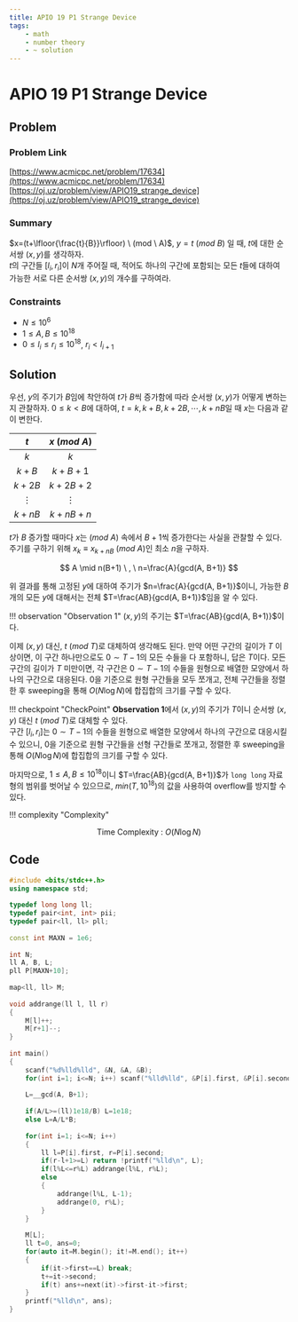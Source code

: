 ```yaml
---
title: APIO 19 P1 Strange Device
tags:
    - math
    - number theory
    - ~ solution
---
```


# APIO 19 P1 Strange Device

## Problem

### Problem Link
[https://www.acmicpc.net/problem/17634](https://www.acmicpc.net/problem/17634)  
[https://oj.uz/problem/view/APIO19_strange_device](https://oj.uz/problem/view/APIO19_strange_device)

### Summary
$x=(t+\lfloor{\frac{t}{B}}\rfloor) \ (mod \ A)$, $y=t \ (mod \ B)$ 일 때, $t$에 대한 순서쌍 $(x, y)$를 생각하자.  
$t$의 구간들 $[l_i, r_i]$이 $N$개 주어질 때, 적어도 하나의 구간에 포함되는 모든 $t$들에 대하여 가능한 서로 다른 순서쌍 $(x, y)$의 개수를 구하여라.

### Constraints
+ $N \leq 10^6$  
+ $1 \leq A, B \leq 10^{18}$  
+ $0 \leq l_i \leq r_i \leq 10^{18}$, $r_i < l_{i+1}$

## Solution

우선, $y$의 주기가 $B$임에 착안하여 $t$가 $B$씩 증가함에 따라 순서쌍 $(x, y)$가 어떻게 변하는지 관찰하자.
$0 \leq k < B$에 대하여, $t=k, k+B, k+2B, \cdots, k+nB$일 때 $x$는 다음과 같이 변한다.

<center>

|    $t$   | $x\ (mod \ A)$ |
|:--------:|:--------------:|
|    $k$   |       $k$      |
|   $k+B$  |     $k+B+1$    |
|  $k+2B$  |    $k+2B+2$    |
| $\vdots$ |    $\vdots$    |
|  $k+nB$  |    $k+nB+n$    |

</center>

$t$가 $B$ 증가할 때마다 $x$는 $(mod \ A)$ 속에서 $B+1$씩 증가한다는 사실을 관찰할 수 있다.
주기를 구하기 위해 $x_k \equiv x_{k+nB} \ (mod \ A)$인 최소 $n$을 구하자.

$$
A \mid n(B+1) \ , \ n=\frac{A}{gcd(A, B+1)}
$$

위 결과를 통해 고정된 $y$에 대하여 주기가 $n=\frac{A}{gcd(A, B+1)}$이니, 가능한 $B$개의 모든 $y$에 대해서는 전체 $T=\frac{AB}{gcd(A, B+1)}$임을 알 수 있다.

!!! observation "Observation 1"
    $(x, y)$의 주기는 $T=\frac{AB}{gcd(A, B+1)}$이다.

이제 $(x, y)$ 대신, $t \ (mod \ T)$로 대체하여 생각해도 된다.
만약 어떤 구간의 길이가 $T$ 이상이면, 이 구간 하나만으로도 $0 \sim T-1$의 모든 수들을 다 포함하니, 답은 $T$이다.
모든 구간의 길이가 $T$ 미만이면, 각 구간은 $0 \sim T-1$의 수들을 원형으로 배열한 모양에서 하나의 구간으로 대응된다.
$0$을 기준으로 원형 구간들을 모두 쪼개고, 전체 구간들을 정렬한 후 sweeping을 통해 $O(N\log N)$에 합집합의 크기를 구할 수 있다.

!!! checkpoint "CheckPoint"
    **Observation 1**에서 $(x, y)$의 주기가 $T$이니 순서쌍 $(x, y)$ 대신 $t \ (mod \ T)$로 대체할 수 있다.  
	구간 $[l_i, r_i]$는 $0 \sim T-1$의 수들을 원형으로 배열한 모양에서 하나의 구간으로 대응시킬 수 있으니, $0$을 기준으로 원형 구간들을 선형 구간들로 쪼개고, 정렬한 후 sweeping을 통해 $O(N\log N)$에 합집합의 크기를 구할 수 있다.

마지막으로, $1 \leq A, B \leq 10^{18}$이니 $T=\frac{AB}{gcd(A, B+1)}$가 `long long` 자료형의 범위를 벗어날 수 있으므로, $min(T, 10^{18})$의 값을 사용하여 overflow를 방지할 수 있다.

!!! complexity "Complexity"
    <center>
    Time Complexity : $O(N\log N)$
    </center>

## Code
``` cpp linenums="1"
#include <bits/stdc++.h>
using namespace std;
 
typedef long long ll;
typedef pair<int, int> pii;
typedef pair<ll, ll> pll;
 
const int MAXN = 1e6;
 
int N;
ll A, B, L;
pll P[MAXN+10];
 
map<ll, ll> M;
 
void addrange(ll l, ll r)
{
	M[l]++;
	M[r+1]--;
}
 
int main()
{
	scanf("%d%lld%lld", &N, &A, &B);
	for(int i=1; i<=N; i++) scanf("%lld%lld", &P[i].first, &P[i].second);
 
	L=__gcd(A, B+1);
 
	if(A/L>=(ll)1e18/B) L=1e18;
	else L=A/L*B;
 
	for(int i=1; i<=N; i++)
	{
		ll l=P[i].first, r=P[i].second;
		if(r-l+1>=L) return !printf("%lld\n", L);
		if(l%L<=r%L) addrange(l%L, r%L);
		else
		{
			addrange(l%L, L-1);
			addrange(0, r%L);
		}
	}
 
	M[L];
	ll t=0, ans=0;
	for(auto it=M.begin(); it!=M.end(); it++)
	{
		if(it->first==L) break;
		t+=it->second;
		if(t) ans+=next(it)->first-it->first;
	}
	printf("%lld\n", ans);
}
```
